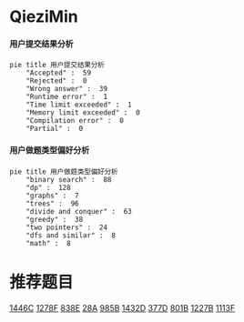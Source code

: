 # QieziMin

<!-- tabs:start -->



#### **用户提交结果分析**

```mermaid
pie title 用户提交结果分析
    "Accepted" :  59
    "Rejected" :  0
    "Wrong answer" :  39
    "Runtime error" :  1
    "Time limit exceeded" :  1
    "Memory limit exceeded" :  0
    "Compilation error" :  0
    "Partial" :  0
```

#### **用户做题类型偏好分析**

```mermaid
pie title 用户做题类型偏好分析
    "binary search" :  88
    "dp" :  128
    "graphs" :  7
    "trees" :  96
    "divide and conquer" :  63
    "greedy" :  38
    "two pointers" :  24
    "dfs and similar" :  8
    "math" :  8
```



<!-- tabs:end -->
# 推荐题目
[1446C](https://codeforces.com/contest/1446/problem/C)
[1278F](https://codeforces.com/contest/1278/problem/F)
[838E](https://codeforces.com/contest/838/problem/E)
[28A](https://codeforces.com/contest/28/problem/A)
[985B](https://codeforces.com/contest/985/problem/B)
[1432D](https://codeforces.com/contest/1432/problem/D)
[377D](https://codeforces.com/contest/377/problem/D)
[801B](https://codeforces.com/contest/801/problem/B)
[1227B](https://codeforces.com/contest/1227/problem/B)
[1113F](https://codeforces.com/contest/1113/problem/F)
